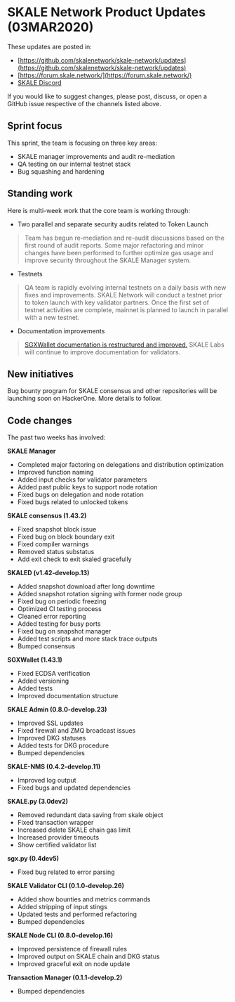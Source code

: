 # SKALE Network Product Updates (03MAR2020)

These updates are posted in: 
* [https://github.com/skalenetwork/skale-network/updates](https://github.com/skalenetwork/skale-network/updates)
* [https://forum.skale.network/](https://forum.skale.network/)
* [SKALE Discord](https://discord.gg/vvUtWJB)

If you would like to suggest changes, please post, discuss, or open a GitHub issue respective of the channels listed above.

## Sprint focus 

This sprint, the team is focusing on three key areas:
* SKALE manager improvements and audit re-mediation
* QA testing on our internal testnet stack
* Bug squashing and hardening

## Standing work

Here is multi-week work that the core team is working through:

* Two parallel and separate security audits related to Token Launch

> Team has begun re-mediation and re-audit discussions based on the first round of audit reports. Some major refactoring and minor changes have been performed to further optimize gas usage and improve security throughout the SKALE Manager system.

* Testnets
 
> QA team is rapidly evolving internal testnets on a daily basis with new fixes and improvements. 
> SKALE Network will conduct a testnet prior to token launch with key validator partners. Once the first set of testnet activities are complete, mainnet is planned to launch in parallel with a new testnet.

* Documentation improvements

> [SGXWallet documentation is restructured and improved.](https://github.com/skalenetwork/sgxwallet)
> SKALE Labs will continue to improve documentation for validators.

## New initiatives

Bug bounty program for SKALE consensus and other repositories will be launching soon on HackerOne. More details to follow.

## Code changes
The past two weeks has involved:

**SKALE Manager**
* Completed major factoring on delegations and distribution optimization
* Improved function naming
* Added input checks for validator parameters
* Added past public keys to support node rotation 
* Fixed bugs on delegation and node rotation
* Fixed bugs related to unlocked tokens

**SKALE consensus (1.43.2)**
* Fixed snapshot block issue
* Fixed bug on block boundary exit
* Fixed compiler warnings
* Removed status substatus
* Add exit check to exit skaled gracefully

**SKALED (v1.42-develop.13)**
* Added snapshot download after long  downtime
* Added snapshot rotation signing with former node group
* Fixed bug on periodic freezing
* Optimized CI testing process
* Cleaned error reporting
* Added testing for busy ports
* Fixed bug on snapshot manager
* Added test scripts and more stack trace outputs
* Bumped consensus 

**SGXWallet (1.43.1)**
* Fixed ECDSA verification
* Added versioning
* Added tests
* Improved documentation structure

**SKALE Admin (0.8.0-develop.23)**
* Improved SSL updates
* Fixed firewall and ZMQ broadcast issues
* Improved DKG statuses
* Added tests for DKG procedure
* Bumped dependencies

**SKALE-NMS (0.4.2-develop.11)**
* Improved log output
* Fixed bugs and updated dependencies

**SKALE.py (3.0dev2)**
* Removed redundant data saving from skale object
* Fixed transaction wrapper
* Increased delete SKALE chain gas limit
* Increased provider timeouts
* Show certified validator list

**sgx.py (0.4dev5)**
* Fixed bug related to error parsing

**SKALE Validator CLI (0.1.0-develop.26)**
* Added show bounties and metrics commands
* Added stripping of input stings
* Updated tests and performed refactoring
* Bumped dependencies

**SKALE Node CLI (0.8.0-develop.16)**
* Improved persistence of firewall rules
* Improved output on SKALE chain and DKG status
* Improved graceful exit on node update

**Transaction Manager (0.1.1-develop.2)**
* Bumped dependencies